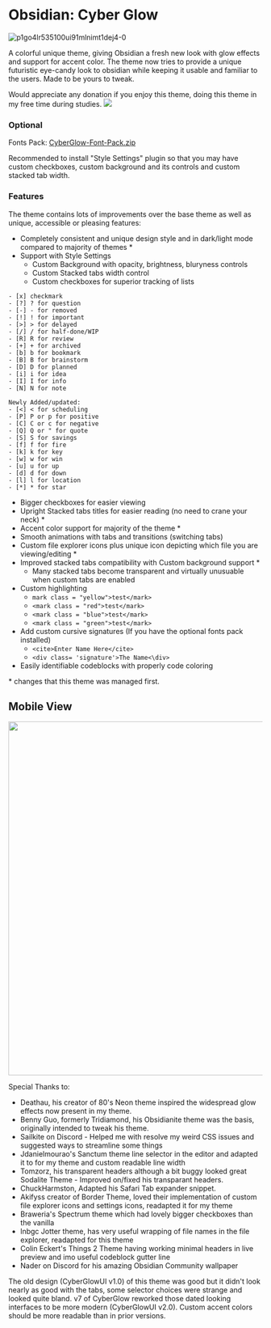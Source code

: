 # Obsidian: Cyber Glow
![p1go4lr535100ui91mlnimt1dej4-0](https://user-images.githubusercontent.com/32932497/215888370-e3572049-4ad1-4115-a4d7-7337d5cdaf88.png)

A colorful unique theme, giving Obsidian a fresh new look with glow effects and support for accent color. The theme now tries to provide a unique futuristic eye-candy  look to obsidian while keeping it usable and familiar to the users. Made to be yours to tweak.

Would appreciate any donation if you enjoy this theme, doing this theme in my free time during studies.
<a href="https://www.buymeacoffee.com/TheEmperorArt"><img src="https://img.buymeacoffee.com/button-api/?text=Buy me a pizza&emoji=🍕&slug=TheEmperorArt&button_colour=690ed8&font_colour=ffffff&font_family=Inter&outline_colour=ffffff&coffee_colour=FFDD00" /></a>

### Optional

Fonts Pack: [CyberGlow-Font-Pack.zip](https://github.com/ArtexJay/Obsidian-CyberGlow/files/10613963/CyberGlow-Font-Pack.zip)

Recommended to install "Style Settings" plugin so that you may have custom checkboxes, custom background and its controls and custom stacked tab width. 

### Features

The theme contains lots of improvements over the base theme as well as unique, accessible or pleasing features:
- Completely consistent and unique design style and in dark/light mode compared to majority of themes *
- Support with Style Settings
  - Custom Background with opacity, brightness, bluryness controls
  - Custom Stacked tabs width control
  - Custom checkboxes for superior tracking of lists
```
- [x] checkmark
- [?] ? for question
- [-] - for removed
- [!] ! for important
- [>] > for delayed
- [/] / for half-done/WIP
- [R] R for review
- [+] + for archived
- [b] b for bookmark
- [B] B for brainstorm
- [D] D for planned
- [i] i for idea
- [I] I for info
- [N] N for note

Newly Added/updated:
- [<] < for scheduling
- [P] P or p for positive
- [C] C or c for negative
- [Q] Q or " for quote
- [S] S for savings
- [f] f for fire
- [k] k for key
- [w] w for win
- [u] u for up
- [d] d for down
- [l] l for location
- [*] * for star
```
- Bigger checkboxes for easier viewing
- Upright Stacked tabs titles for easier reading (no need to crane your neck) *
- Accent color support for majority of the theme *
- Smooth animations with tabs and transitions (switching tabs)
- Custom file explorer icons plus unique icon depicting which file you are viewing/editing *
- Improved stacked tabs compatibility with Custom background support *
  - Many stacked tabs become transparent and virtually unusuable when custom tabs are enabled
- Custom highlighting 
  -  `mark class = "yellow">test</mark>`
  -  `<mark class = "red">test</mark>`
  -  `<mark class = "blue">test</mark>`
  -  `<mark class = "green">test</mark>`
- Add custom cursive signatures (If you have the optional fonts pack installed)
  - `<cite>Enter Name Here</cite>`
  - `<div class= 'signature'>The Name<\div>`
- Easily identifiable codeblocks with properly code coloring
  
\*  changes that this theme was managed first.

## Mobile View

<img src="https://user-images.githubusercontent.com/32932497/198157599-624a448a-9f4b-4a6d-99b8-539ad4c1215b.jpg" height="700">



Special Thanks to:
- Deathau, his creator of 80's Neon theme inspired the widespread glow effects now present in my theme. 
- Benny Guo, formerly Tridiamond, his Obsidianite theme was the basis, originally intended to tweak his theme.
- Sailkite on Discord - Helped me with resolve my weird CSS issues and suggested ways to streamline some things
- Jdanielmourao's Sanctum theme line selector in the editor and adapted it to for my theme and custom readable line width
- Tomzorz, his transparent headers although a bit buggy looked great Sodalite Theme - Improved on/fixed his transparant headers.
- ChuckHarmston, Adapted his Safari Tab expander snippet.
- Akifyss creator of Border Theme, loved their implementation of custom file explorer icons and settings icons, readapted it for my theme
- Braweria's Spectrum theme which had lovely bigger checkboxes than the vanilla
- lnbgc Jotter theme, has very useful wrapping of file names in the file explorer, readapted for this theme
- Colin Eckert's Things 2 Theme having working minimal headers in live preview and imo useful codeblock gutter line
- Nader on Discord for his amazing Obsidian Community wallpaper


The old design (CyberGlowUI v1.0) of this theme was good but it didn't look nearly as good with the tabs, some selector choices were strange and looked quite bland. v7 of CyberGlow reworked those dated looking interfaces to be more modern (CyberGlowUI v2.0). Custom accent colors should be more readable than in prior versions.
